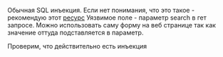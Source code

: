 Обычная SQL инъекция. Если нет понимания, что это такое - рекомендую этот [ресурс](https://portswigger.net/web-security/sql-injection) Уязвимое поле - параметр search в гет запросе. Можно использовать саму форму на веб странице
так как значение оттуда подставляется в параметр.

Проверим, что действительно есть инъекция